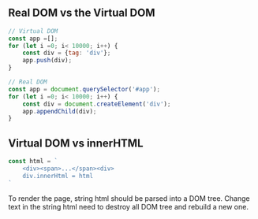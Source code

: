 
## Real DOM vs the Virtual DOM
```js
// Virtual DOM
const app =[];
for (let i =0; i< 10000; i++) {
    const div = {tag: 'div'};
    app.push(div);
}

// Real DOM
const app = document.querySelector('#app');
for (let i =0; i< 10000; i++) {
    const div = document.createElement('div');
    app.appendChild(div);
}
```

## Virtual DOM vs innerHTML
```js
const html = `
    <div><span>...</span><div>
    div.innerHtml = html
`
```
To render the page, string html should be parsed into a DOM tree.
Change text in the string html need to destroy all DOM tree and rebuild a new one.


